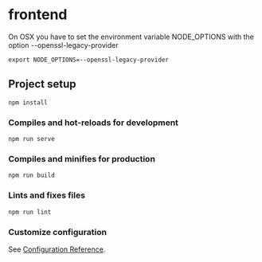 # frontend

On OSX you have to set the environment variable NODE_OPTIONS with the option --openssl-legacy-provider

```
export NODE_OPTIONS=--openssl-legacy-provider
```

## Project setup
```
npm install
```

### Compiles and hot-reloads for development
```
npm run serve
```

### Compiles and minifies for production
```
npm run build
```

### Lints and fixes files
```
npm run lint
```

### Customize configuration
See [Configuration Reference](https://cli.vuejs.org/config/).
